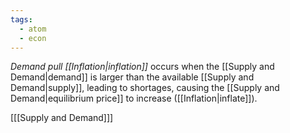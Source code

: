 ```yaml
---
tags:
  - atom
  - econ
---
```

*Demand pull [[Inflation|inflation]]* occurs when the [[Supply and Demand|demand]] is larger than the available [[Supply and Demand|supply]], leading to shortages, causing the [[Supply and Demand|equilibrium price]] to increase ([[Inflation|inflate]]).

\[[[Supply and Demand]]\]